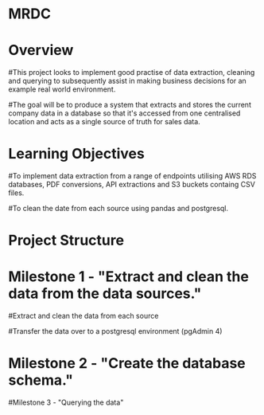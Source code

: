 # MRDC
# Overview
#This project looks to implement good practise of data extraction, cleaning and querying to subsequently assist in making business decisions for an example real world environment.

#The goal will be to produce a system that extracts and stores the current company data in a database so that it's accessed from one centralised location and acts as a single source of truth for sales data. 

# Learning Objectives
#To implement data extraction from a range of endpoints utilising AWS RDS databases, PDF conversions, API extractions and S3 buckets containg CSV files.

#To clean the date from each source using pandas and postgresql.

# Project Structure
# Milestone 1 - "Extract and clean the data from the data sources."

#Extract and clean the data from each source

#Transfer the data over to a postgresql environment (pgAdmin 4)

# Milestone 2 - "Create the database schema."

#Milestone 3 - "Querying the data"

